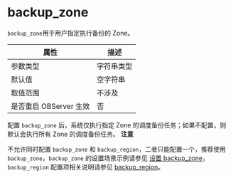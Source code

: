 backup_zone 
================================

`backup_zone`用于用户指定执行备份的 Zone。


|      **属性**      | **描述** |
|------------------|--------|
| 参数类型             | 字符串类型  |
| 默认值              | 空字符串   |
| 取值范围             | 不涉及    |
| 是否重启 OBServer 生效 | 否      |



配置 `backup_zone` 后，系统仅执行指定 Zone 的调度备份任务；如果不配置，则默认会执行所有 Zone 的调度备份任务。
**注意**



不允许同时配置 `backup_zone` 和 `backup_region`，二者只能配置一个，推荐使用 `backup_zone`，`backup_zone` 的设置场景示例请参见 [设置 backup_zone](../../600.administrator-guide/800.high-data-availability/200.manage-backup-and-restoration/500.routine-maintenance/200.set-backup_zone.md)，`backup_region` 配置项相关说明请参见 [backup_region](../300.system-configuration-items/2100.backup_region.md)。

